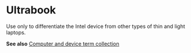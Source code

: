 # Ultrabook

Use only to differentiate the Intel device from other types of thin and light laptops.

**See also** [Computer and device term collection](../term-collections/computer-device-terms.md)

